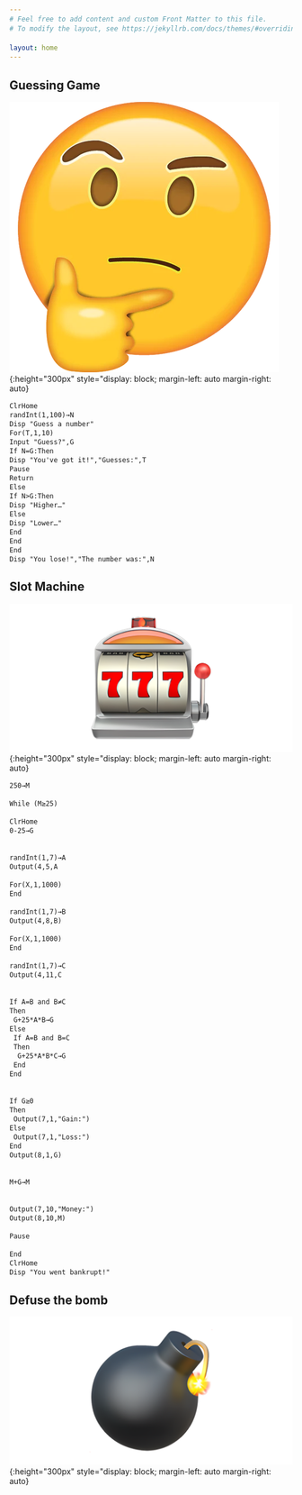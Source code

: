 ```yaml
---
# Feel free to add content and custom Front Matter to this file.
# To modify the layout, see https://jekyllrb.com/docs/themes/#overriding-theme-defaults

layout: home
---
```


## Guessing Game
![thinking](images/thinking.webp){:height="300px" style="display: block; margin-left: auto margin-right: auto}

```basic
ClrHome
randInt(1,100)→N
Disp "Guess a number"
For(T,1,10)
Input "Guess?",G
If N=G:Then
Disp "You've got it!","Guesses:",T
Pause 
Return
Else
If N>G:Then
Disp "Higher…"
Else
Disp "Lower…"
End
End
End
Disp "You lose!","The number was:",N
```


## Slot Machine
![slots](images/slot-machine.webp){:height="300px" style="display: block; margin-left: auto margin-right: auto}

```basic
250→M

While (M≥25)

ClrHome
0-25→G


randInt(1,7)→A
Output(4,5,A

For(X,1,1000)
End

randInt(1,7)→B
Output(4,8,B)

For(X,1,1000)
End

randInt(1,7)→C
Output(4,11,C


If A=B and B≠C
Then
 G+25*A*B→G
Else
 If A=B and B=C
 Then
  G+25*A*B*C→G
 End
End


If G≥0
Then
 Output(7,1,"Gain:")
Else
 Output(7,1,"Loss:")
End
Output(8,1,G)


M+G→M


Output(7,10,"Money:")
Output(8,10,M)

Pause 

End
ClrHome
Disp "You went bankrupt!"
```


## Defuse the bomb
![bomb](images/bomb.webp){:height="300px" style="display: block; margin-left: auto margin-right: auto}
